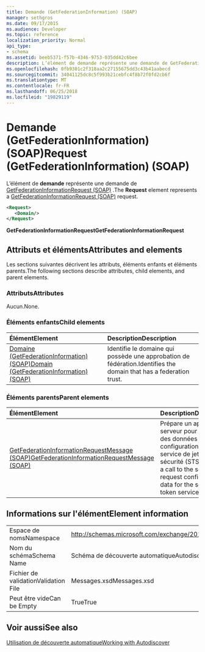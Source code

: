 ```yaml
---
title: Demande (GetFederationInformation) (SOAP)
manager: sethgros
ms.date: 09/17/2015
ms.audience: Developer
ms.topic: reference
localization_priority: Normal
api_type:
- schema
ms.assetid: beeb5371-f57b-4346-9753-035dd42c6bee
description: L’élément de demande représente une demande de GetFederationInformationRequest (SOAP).
ms.openlocfilehash: 0fb9301c2f318aa2c27155675dd3c43b41aabecd
ms.sourcegitcommit: 34041125dc8c5f993b21cebfc4f8b72f0fd2cb6f
ms.translationtype: MT
ms.contentlocale: fr-FR
ms.lasthandoff: 06/25/2018
ms.locfileid: "19829119"
---
```

# <a name="request-getfederationinformation-soap"></a><span data-ttu-id="2bb17-103">Demande (GetFederationInformation) (SOAP)</span><span class="sxs-lookup"><span data-stu-id="2bb17-103">Request (GetFederationInformation) (SOAP)</span></span>

<span data-ttu-id="2bb17-104">L’élément de **demande** représente une demande de [GetFederationInformationRequest (SOAP)](getfederationinformationrequest-soap.md) .</span><span class="sxs-lookup"><span data-stu-id="2bb17-104">The **Request** element represents a [GetFederationInformationRequest (SOAP)](getfederationinformationrequest-soap.md) request.</span></span> 
  
```XML
<Request>
   <Domain/>
</Request>
```

 <span data-ttu-id="2bb17-105">**GetFederationInformationRequest**</span><span class="sxs-lookup"><span data-stu-id="2bb17-105">**GetFederationInformationRequest**</span></span>
## <a name="attributes-and-elements"></a><span data-ttu-id="2bb17-106">Attributs et éléments</span><span class="sxs-lookup"><span data-stu-id="2bb17-106">Attributes and elements</span></span>

<span data-ttu-id="2bb17-107">Les sections suivantes décrivent les attributs, éléments enfants et éléments parents.</span><span class="sxs-lookup"><span data-stu-id="2bb17-107">The following sections describe attributes, child elements, and parent elements.</span></span>
  
### <a name="attributes"></a><span data-ttu-id="2bb17-108">Attributs</span><span class="sxs-lookup"><span data-stu-id="2bb17-108">Attributes</span></span>

<span data-ttu-id="2bb17-109">Aucun.</span><span class="sxs-lookup"><span data-stu-id="2bb17-109">None.</span></span>
  
### <a name="child-elements"></a><span data-ttu-id="2bb17-110">Éléments enfants</span><span class="sxs-lookup"><span data-stu-id="2bb17-110">Child elements</span></span>

|<span data-ttu-id="2bb17-111">**Élément**</span><span class="sxs-lookup"><span data-stu-id="2bb17-111">**Element**</span></span>|<span data-ttu-id="2bb17-112">**Description**</span><span class="sxs-lookup"><span data-stu-id="2bb17-112">**Description**</span></span>|
|:-----|:-----|
|[<span data-ttu-id="2bb17-113">Domaine (GetFederationInformation) (SOAP)</span><span class="sxs-lookup"><span data-stu-id="2bb17-113">Domain (GetFederationInformation) (SOAP)</span></span>](domain-getfederationinformationsoap.md) <br/> |<span data-ttu-id="2bb17-114">Identifie le domaine qui possède une approbation de fédération.</span><span class="sxs-lookup"><span data-stu-id="2bb17-114">Identifies the domain that has a federation trust.</span></span>  <br/> |
   
### <a name="parent-elements"></a><span data-ttu-id="2bb17-115">Éléments parents</span><span class="sxs-lookup"><span data-stu-id="2bb17-115">Parent elements</span></span>

|<span data-ttu-id="2bb17-116">**Élément**</span><span class="sxs-lookup"><span data-stu-id="2bb17-116">**Element**</span></span>|<span data-ttu-id="2bb17-117">**Description**</span><span class="sxs-lookup"><span data-stu-id="2bb17-117">**Description**</span></span>|
|:-----|:-----|
|[<span data-ttu-id="2bb17-118">GetFederationInformationRequestMessage (SOAP)</span><span class="sxs-lookup"><span data-stu-id="2bb17-118">GetFederationInformationRequestMessage (SOAP)</span></span>](getfederationinformationrequestmessage-soap.md) <br/> |<span data-ttu-id="2bb17-119">Prépare un appel au serveur pour demander des données de configuration pour le service de jeton de sécurité (STS).</span><span class="sxs-lookup"><span data-stu-id="2bb17-119">Prepares a call to the server to request configuration data for the security token service (STS).</span></span>  <br/> |
   
## <a name="element-information"></a><span data-ttu-id="2bb17-120">Informations sur l'élément</span><span class="sxs-lookup"><span data-stu-id="2bb17-120">Element information</span></span>

|||
|:-----|:-----|
|<span data-ttu-id="2bb17-121">Espace de noms</span><span class="sxs-lookup"><span data-stu-id="2bb17-121">Namespace</span></span>  <br/> |http://schemas.microsoft.com/exchange/2010/Autodiscover  <br/> |
|<span data-ttu-id="2bb17-122">Nom du schéma</span><span class="sxs-lookup"><span data-stu-id="2bb17-122">Schema Name</span></span>  <br/> |<span data-ttu-id="2bb17-123">Schéma de découverte automatique</span><span class="sxs-lookup"><span data-stu-id="2bb17-123">Autodiscover schema</span></span>  <br/> |
|<span data-ttu-id="2bb17-124">Fichier de validation</span><span class="sxs-lookup"><span data-stu-id="2bb17-124">Validation File</span></span>  <br/> |<span data-ttu-id="2bb17-125">Messages.xsd</span><span class="sxs-lookup"><span data-stu-id="2bb17-125">Messages.xsd</span></span>  <br/> |
|<span data-ttu-id="2bb17-126">Peut être vide</span><span class="sxs-lookup"><span data-stu-id="2bb17-126">Can be Empty</span></span>  <br/> |<span data-ttu-id="2bb17-127">True</span><span class="sxs-lookup"><span data-stu-id="2bb17-127">True</span></span>  <br/> |
   
## <a name="see-also"></a><span data-ttu-id="2bb17-128">Voir aussi</span><span class="sxs-lookup"><span data-stu-id="2bb17-128">See also</span></span>



[<span data-ttu-id="2bb17-129">Utilisation de découverte automatique</span><span class="sxs-lookup"><span data-stu-id="2bb17-129">Working with Autodiscover</span></span>](http://msdn.microsoft.com/library/39726b67-2eb2-451b-9307-cfd0b518b55c%28Office.15%29.aspx)

